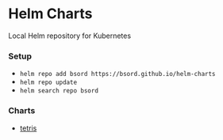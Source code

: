 # Helm Charts

Local Helm repository for Kubernetes

### Setup
- `helm repo add bsord https://bsord.github.io/helm-charts`
- `helm repo update`
- `helm search repo bsord`

### Charts
- [tetris](https://github.com/bsord/tetris)